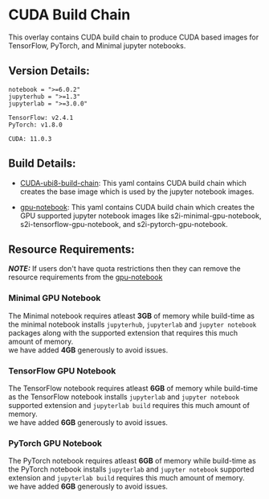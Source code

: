 # CUDA Build Chain

This overlay contains CUDA build chain to produce CUDA based images for TensorFlow, PyTorch, and Minimal jupyter notebooks.

## Version Details:

```
notebook = ">=6.0.2"
jupyterhub = ">=1.3"
jupyterlab = ">=3.0.0"

TensorFlow: v2.4.1
PyTorch: v1.8.0

CUDA: 11.0.3
```
## Build Details:

- [CUDA-ubi8-build-chain](./cuda-ubi8-build-chain.yaml): This yaml contains CUDA build chain which creates the base image which is used by the jupyter notebook images. 

- [gpu-notebook](./gpu-notebook.yaml): This yaml contains CUDA build chain which creates the GPU supported jupyter notebook images like s2i-minimal-gpu-notebook, s2i-tensorflow-gpu-notebook, and  s2i-pytorch-gpu-notebook.

## Resource Requirements:

**_NOTE:_** If users don't have quota restrictions then they can remove the resource requirements from the [gpu-notebook](./gpu-notebook.yaml)

### Minimal GPU Notebook

The Minimal notebook requires atleast **3GB** of memory while build-time as the minimal notebook installs `jupyterhub`, `jupyterlab` and `jupyter notebook` packages along with the supported extension that requires this much amount of memory.  
we have added **4GB** generously to avoid issues.

### TensorFlow GPU Notebook

The TensorFlow notebook requires atleast **6GB** of memory while build-time as the TensorFlow notebook installs `jupyterlab` and `jupyter notebook` supported extension and `jupyterlab build` requires this much  amount of memory.  
we have added **6GB** generously to avoid issues.

### PyTorch GPU Notebook

The PyTorch notebook requires atleast **6GB** of memory while build-time as the PyTorch notebook installs `jupyterlab` and `jupyter notebook` supported extension and `jupyterlab build` requires this much  amount of memory.  
we have added **6GB** generously to avoid issues.
